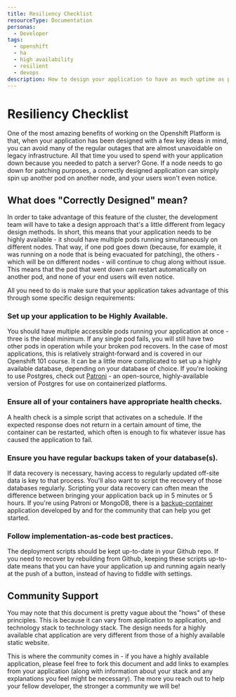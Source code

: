 ```yaml
---
title: Resiliency Checklist
resourceType: Documentation
personas: 
  - Developer
tags:
  - openshift
  - ha
  - high availability
  - resilient
  - devops
description: How to design your application to have as much uptime as possible.
---
```


# Resiliency Checklist

One of the most amazing benefits of working on the Openshift Platform is that, when your application has been designed with a few key ideas in mind, you can avoid many of the regular outages that are almost unavoidable on legacy infrastructure.
All that time you used to spend with your application down because you needed to patch a server? Gone.
If a node needs to go down for patching purposes, a correctly designed application can simply spin up another pod on another node, and your users won't even notice.

## What does "Correctly Designed" mean?

In order to take advantage of this feature of the cluster, the development team will have to take a design approach that's a little different from legacy design methods.
In short, this means that your application needs to be highly available - it should have multiple pods running simultaneously on different nodes. That way, if one pod goes down (because, for example, it was running on a node that is being evacuated for patching), the others - which will be on different nodes - will continue to chug along without issue.
This means that the pod that went down can restart automatically on another pod, and none of your end users will even notice.

All you need to do is make sure that your application takes advantage of this through some specific design requirements:

### Set up your application to be Highly Available. 

You should have multiple accessible pods running your application at once - three is the ideal minimum.
If any single pod fails, you will still have two other pods in operation while your broken pod recovers.
In the case of most applications, this is relatively straight-forward and is covered in our Openshift 101 course.
It can be a little more complicated to set up a highly available database, depending on your database of choice.
If you're looking to use Postgres, check out [Patroni](https://github.com/BCDevOps/platform-services/tree/master/apps/pgsql/patroni) - an open-source, highly-available version of Postgres for use on containerized platforms.

### Ensure all of your containers have appropriate health checks. 

A health check is a simple script that activates on a schedule. 
If the expected response does not return in a certain amount of time, the container can be restarted, which often is enough to fix whatever issue has caused the application to fail.

### Ensure you have regular backups taken of your database(s). 

If data recovery is necessary, having access to regularly updated off-site data is key to that process.
You'll also want to  script the recovery of those databases regularly. 
Scripting your data recovery can often mean the difference between bringing your application back up in 5 minutes or 5 hours.
If you're using Patroni or MongoDB, there is a [backup-container](https://github.com/BCDevOps/backup-container) application developed by and for the community that can help you get started.

### Follow implementation-as-code best practices. 

The deployment scripts should be kept up-to-date in your Github repo. 
If you need to recover by rebuilding from Github, keeping these scripts up-to-date means that you can have your application up and running again nearly at the push of a button, instead of having to fiddle with settings.

## Community Support

You may note that this document is pretty vague about the "hows" of these principles. This is because it can vary from application to application, and technology stack to technology stack.
The design needs for a highly available chat application are very different from those of a highly available static website. 

This is where the community comes in - if you have a highly available application, please feel free to fork this document and add links to examples from your application (along with information about your stack and any explanations you feel might be necessary).
The more you reach out to help your fellow developer, the stronger a community we will be!
